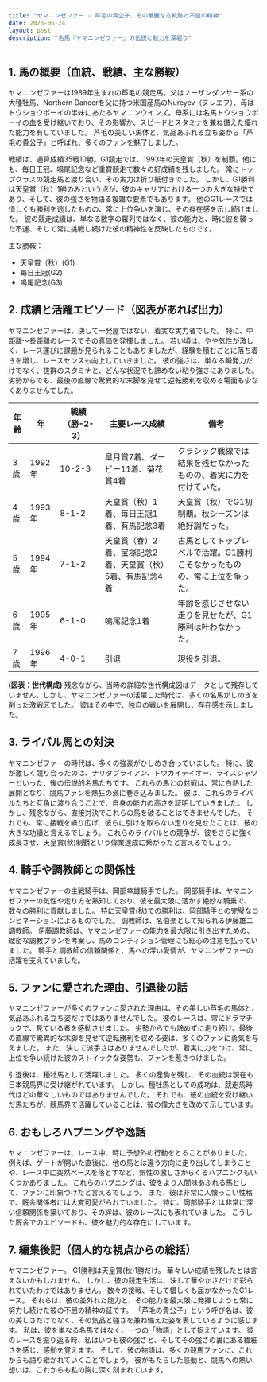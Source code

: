 ```yaml
---
title: "ヤマニンゼファー - 芦毛の貴公子、その華麗なる軌跡と不屈の精神"
date: 2025-06-24
layout: post
description: "名馬『ヤマニンゼファー』の伝説と魅力を深堀り"
---
```


## 1. 馬の概要（血統、戦績、主な勝鞍）

ヤマニンゼファーは1989年生まれの芦毛の競走馬。父はノーザンダンサー系の大種牡馬、Northern Dancerを父に持つ米国産馬のNureyev（ヌレエフ）、母はトウショウボーイの半妹にあたるヤマニンウインズ。母系には名馬トウショウボーイの血を受け継いでおり、その影響か、スピードとスタミナを兼ね備えた優れた能力を有していました。  芦毛の美しい馬体と、気品あふれる立ち姿から「芦毛の貴公子」と呼ばれ、多くのファンを魅了しました。

戦績は、通算成績35戦10勝。G1競走では、1993年の天皇賞（秋）を制覇。他にも、毎日王冠、鳴尾記念など重賞競走で数々の好成績を残しました。  常にトップクラスの競走馬と渡り合い、その実力は折り紙付きでした。  しかし、G1勝利は天皇賞（秋）1勝のみという点が、彼のキャリアにおける一つの大きな特徴であり、そして、彼の強さを物語る複雑な要素でもあります。  他のG1レースでは惜しくも勝利を逃したものの、常に上位争いを演じ、その存在感を示し続けました。  彼の競走成績は、単なる数字の羅列ではなく、彼の能力と、時に彼を襲った不運、そして常に挑戦し続けた彼の精神性を反映したものです。


主な勝鞍：

* 天皇賞（秋）(G1)
* 毎日王冠(G2)
* 鳴尾記念(G3)


## 2. 成績と活躍エピソード（図表があれば出力）

ヤマニンゼファーは、決して一発屋ではない、着実な実力者でした。  特に、中距離〜長距離のレースでその真価を発揮しました。  若い頃は、やや気性が激しく、レース運びに課題が見られることもありましたが、経験を積むごとに落ち着きを増し、レースセンスも向上していきました。  彼の強さは、単なる瞬発力だけでなく、抜群のスタミナと、どんな状況でも諦めない粘り強さにありました。  劣勢からでも、最後の直線で驚異的な末脚を見せて逆転勝利を収める場面も少なくありませんでした。


| 年齢 | 年 | 戦績（勝-2-3） | 主要レース成績 | 備考 |
|---|---|---|---|---|
| 3歳 | 1992年 | 10-2-3 |  皐月賞7着、ダービー11着、菊花賞4着 |  クラシック戦線では結果を残せなかったものの、着実に力を付けていた。 |
| 4歳 | 1993年 | 8-1-2 | 天皇賞（秋）1着、毎日王冠1着、有馬記念3着 |  天皇賞（秋）でG1初制覇。秋シーズンは絶好調だった。 |
| 5歳 | 1994年 | 7-1-2 |  天皇賞（春）2着、宝塚記念2着、天皇賞（秋）5着、有馬記念4着 |  古馬としてトップレベルで活躍。G1勝利こそなかったものの、常に上位を争った。 |
| 6歳 | 1995年 | 6-1-0 | 鳴尾記念1着 |  年齢を感じさせない走りを見せたが、G1勝利は叶わなかった。 |
| 7歳 | 1996年 | 4-0-1 |  引退 |  現役を引退。 |


**(図表：世代構成)**  残念ながら、当時の詳細な世代構成図はデータとして残存していません。しかし、ヤマニンゼファーの活躍した時代は、多くの名馬がしのぎを削った激戦区でした。  彼はその中で、独自の戦いを展開し、存在感を示しました。


## 3. ライバル馬との対決

ヤマニンゼファーの時代は、多くの強豪がひしめき合っていました。  特に、彼が激しく競り合ったのは、ナリタブライアン、トウカイテイオー、ライスシャワーといった、後の伝説的名馬たちです。  これらの馬との対戦は、常に白熱した展開となり、競馬ファンを熱狂の渦に巻き込みました。  彼は、これらのライバルたちと互角に渡り合うことで、自身の能力の高さを証明していきました。  しかし、残念ながら、直接対決でこれらの馬を破ることはできませんでした。  それでも、常に接戦を繰り広げ、彼らに引けを取らない走りを見せたことは、彼の大きな功績と言えるでしょう。  これらのライバルとの競争が、彼をさらに強く成長させ、天皇賞(秋)制覇という偉業達成に繋がったと言えるでしょう。


## 4. 騎手や調教師との関係性

ヤマニンゼファーの主戦騎手は、岡部幸雄騎手でした。  岡部騎手は、ヤマニンゼファーの気性や走り方を熟知しており、彼を最大限に活かす絶妙な騎乗で、数々の勝利に貢献しました。  特に天皇賞(秋)での勝利は、岡部騎手との完璧なコンビネーションによるものでした。  調教師は、名伯楽として知られる伊藤雄二調教師。  伊藤調教師は、ヤマニンゼファーの能力を最大限に引き出すための、緻密な調教プランを考案し、馬のコンディション管理にも細心の注意を払っていました。  騎手と調教師の信頼関係と、馬への深い愛情が、ヤマニンゼファーの活躍を支えていました。


## 5. ファンに愛された理由、引退後の話

ヤマニンゼファーが多くのファンに愛された理由は、その美しい芦毛の馬体と、気品あふれる立ち姿だけではありませんでした。  彼のレースは、常にドラマチックで、見ている者を感動させました。  劣勢からでも諦めずに走り続け、最後の直線で驚異的な末脚を見せて逆転勝利を収める姿は、多くのファンに勇気を与えました。  また、決して派手さはありませんでしたが、着実に力をつけ、常に上位を争い続けた彼のストイックな姿勢も、ファンを惹きつけました。

引退後は、種牡馬として活躍しました。  多くの産駒を残し、その血統は現在も日本競馬界に受け継がれています。  しかし、種牡馬としての成功は、競走馬時代ほどの華々しいものではありませんでした。  それでも、彼の血統を受け継いだ馬たちが、競馬界で活躍していることは、彼の偉大さを改めて示しています。


## 6. おもしろハプニングや逸話

ヤマニンゼファーは、レース中、時に予想外の行動をとることがありました。  例えば、ゲートが開いた直後に、他の馬とは違う方向に走り出してしまうことや、レース中に突然ペースを落とすなど、気性の激しさからくるハプニングもいくつかありました。  これらのハプニングは、彼をより人間味あふれる馬として、ファンに印象づけたと言えるでしょう。  また、彼は非常に人懐っこい性格で、厩舎関係者には大変可愛がられていました。  特に、岡部騎手とは非常に深い信頼関係を築いており、その絆は、彼のレースにも表れていました。  こうした厩舎でのエピソードも、彼を魅力的な存在にしています。


## 7. 編集後記（個人的な視点からの総括）

ヤマニンゼファー。  G1勝利は天皇賞(秋)1勝だけ。  華々しい成績を残したとは言えないかもしれません。 しかし、彼の競走生活は、決して華やかさだけで彩られていたわけではありません。  数々の接戦、そして惜しくも届かなかったG1レース。  それらは、彼の並外れた能力と、その能力を最大限に発揮しようと常に努力し続けた彼の不屈の精神の証です。  「芦毛の貴公子」という呼び名は、彼の美しさだけでなく、その気品と強さを兼ね備えた姿を表しているように感じます。  私は、彼を単なる名馬ではなく、一つの「物語」として捉えています。  彼のレースを振り返る時、私はいつも彼の強さと、そしてその強さの裏にある繊細さを感じ、感動を覚えます。  そして、彼の物語は、多くの競馬ファンに、これからも語り継がれていくことでしょう。  彼がもたらした感動と、競馬への熱い想いは、これからも私の胸に深く刻まれています。

